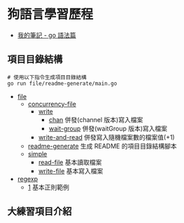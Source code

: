 # 狗語言學習歷程

- [我的筆記 - go 語法篇](https://hackmd.io/IrpAln1QQ4GsVW-_fW6nNA?view)

## 項目目錄結構

```command
# 使用以下指令生成項目目錄結構
go run file/readme-generate/main.go
```

<!--TOC-->
- [file](./file) 
  - [concurrency-file](./file/concurrency-file) 
    - [write](./file/concurrency-file/write) 
      - [chan](./file/concurrency-file/write/chan) 併發(channel 版本)寫入檔案
      - [wait-group](./file/concurrency-file/write/wait-group) 併發(waitGroup 版本)寫入檔案
    - [write-and-read](./file/concurrency-file/write-and-read) 併發寫入隨機檔案數的檔案值(+1)
  - [readme-generate](./file/readme-generate) 生成 README 的項目目錄結構腳本
  - [simple](./file/simple) 
    - [read-file](./file/simple/read-file) 基本讀取檔案
    - [write-file](./file/simple/write-file) 基本寫入檔案
- [regexp](./regexp) 
  - [1](./regexp/1) 基本正則範例
<!--TOC-->

## 大練習項目介紹
